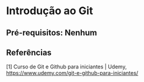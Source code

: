 # Introdução ao Git

## Pré-requisitos: Nenhum

## Referências 

[1] Curso de Git e Github para iniciantes | Udemy, https://www.udemy.com/git-e-github-para-iniciantes/ 
